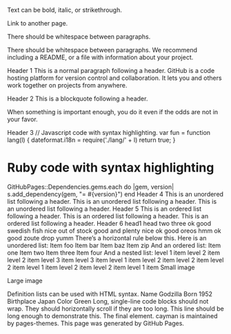 Text can be bold, italic, or strikethrough.

Link to another page.

There should be whitespace between paragraphs.

There should be whitespace between paragraphs. We recommend including a README, or a file with information about your project.

Header 1
This is a normal paragraph following a header. GitHub is a code hosting platform for version control and collaboration. It lets you and others work together on projects from anywhere.

Header 2
This is a blockquote following a header.

When something is important enough, you do it even if the odds are not in your favor.

Header 3
// Javascript code with syntax highlighting.
var fun = function lang(l) {
  dateformat.i18n = require('./lang/' + l)
  return true;
}
# Ruby code with syntax highlighting
GitHubPages::Dependencies.gems.each do |gem, version|
  s.add_dependency(gem, "= #{version}")
end
Header 4
This is an unordered list following a header.
This is an unordered list following a header.
This is an unordered list following a header.
Header 5
This is an ordered list following a header.
This is an ordered list following a header.
This is an ordered list following a header.
Header 6
head1	head two	three
ok	good swedish fish	nice
out of stock	good and plenty	nice
ok	good oreos	hmm
ok	good zoute drop	yumm
There’s a horizontal rule below this.
Here is an unordered list:
Item foo
Item bar
Item baz
Item zip
And an ordered list:
Item one
Item two
Item three
Item four
And a nested list:
level 1 item
level 2 item
level 2 item
level 3 item
level 3 item
level 1 item
level 2 item
level 2 item
level 2 item
level 1 item
level 2 item
level 2 item
level 1 item
Small image


Large image


Definition lists can be used with HTML syntax.
Name
Godzilla
Born
1952
Birthplace
Japan
Color
Green
Long, single-line code blocks should not wrap. They should horizontally scroll if they are too long. This line should be long enough to demonstrate this.
The final element.
cayman is maintained by pages-themes.
This page was generated by GitHub Pages.
